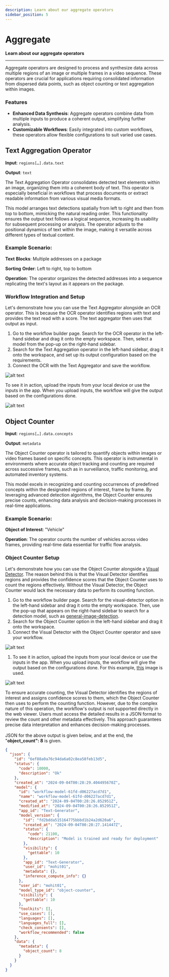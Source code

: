 ```yaml
---
description: Learn about our aggregate operators
sidebar_position: 5
---
```


# Aggregate

**Learn about our aggregate operators**
<hr />

Aggregate operators are designed to process and synthesize data across multiple regions of an image or multiple frames in a video sequence. These operators are crucial for applications requiring consolidated information from dispersed data points, such as object counting or text aggregation within images.


### **Features**



* **Enhanced Data Synthesis**: Aggregate operators combine data from multiple inputs to produce a coherent output, simplifying further analysis.
* **Customizable Workflows**: Easily integrated into custom workflows, these operators allow flexible configurations to suit varied use cases.


## Text Aggregation Operator
**Input**: `regions[…].data.text`

**Output**: `text`

The Text Aggregation Operator consolidates detected text elements within an image, organizing them into a coherent body of text. This operator is especially beneficial in workflows that process documents or extract readable information from various visual media formats.

This model arranges text detections spatially from left to right and then from top to bottom, mimicking the natural reading order. This functionality ensures the output text follows a logical sequence, increasing its usability for subsequent processing or analysis. The operator adjusts to the positional dynamics of text within the image, making it versatile across different types of textual content.


### **Example Scenario:**

**Text** **Blocks**: Multiple addresses on a package 

**Sorting** **Order**: Left to right, top to bottom 

**Operation**: The operator organizes the detected addresses into a sequence replicating the text's layout as it appears on the package.


### **Workflow Integration and Setup**

Let's demonstrate how you can use the Text Aggregator alongside an OCR operator. This is because the OCR operator identifies regions with text and provides the text read with a score. The text aggregator then uses that output as input.



1. Go to the workflow builder page. Search for the OCR operator in the left-hand sidebar and drag it onto the empty workspace. Then, select a model from the pop-up on the right-hand sidebar.
2. Search for the Text Aggregation operator in the left-hand sidebar, drag it onto the workspace, and set up its output configuration based on the requirements. 
1. Connect the OCR  with the Text Aggregator and save the workflow.

![alt text](<../../../static/img/agent-system-operators/TA 1.png>)


To see it in action, upload the inputs from your local device or use the inputs in the app. When you upload inputs, the workflow will give the output based on the configurations done. 


![alt text](<../../../static/img/agent-system-operators/TA 2.png>)


## Object Counter

**Input**: `regions[…].data.concepts`

**Output**: `metadata`

The Object Counter operator is tailored to quantify objects within images or video frames based on specific concepts. This operator is instrumental in environments where accurate object tracking and counting are required across successive frames, such as in surveillance, traffic monitoring, and automated inventory systems.

This model excels in recognizing and counting occurrences of predefined concepts within the designated regions of interest, frame by frame. By leveraging advanced detection algorithms, the Object Counter ensures precise counts, enhancing data analysis and decision-making processes in real-time applications.


### **Example Scenario:**

**Object of Interest**: "Vehicle" 

**Operation**: The operator counts the number of vehicles across video frames, providing real-time data essential for traffic flow analysis.


### **Object Counter Setup**

Let's demonstrate how you can use the Object Counter alongside a [Visual Detector](https://docs.clarifai.com/portal-guide/model/model-types/visual-detector). The reason behind this is that the Visual Detector identifies regions and provides the confidence scores that the Object Counter uses to count the regions effectively. Without the Visual Detector, the Object Counter would lack the necessary data to perform its counting function.



1. Go to the workflow builder page. Search for the visual-detector option in the left-hand sidebar and drag it onto the empty workspace. Then, use the pop-up that appears on the right-hand sidebar to search for a detection model, such as [general-image-detection](https://clarifai.com/clarifai/main/models/general-image-detection). 
2. Search for the Object Counter option in the left-hand sidebar and drag it onto the workspace. 
1. Connect the Visual Detector with the Object Counter operator and save your workflow.


![alt text](<../../../static/img/agent-system-operators/OC 1.png>)

1. To see it in action, upload the inputs from your local device or use the inputs in the app. When you upload inputs, the workflow will give the output based on the configurations done. For this example, [this](https://samples.clarifai.com/05/26/e0/d96cab4e0cb85c430f2ef763b3.jpg) image is used.


![alt text](<../../../static/img/agent-system-operators/OC 2.png>)

To ensure accurate counting, the Visual Detector identifies the regions of interest and assigns confidence scores to them, which the Object Counter then uses to perform the counting function. However, due to the complex nature of this operation, the workflow's output is not supported directly in the web viewer. Users must access the detailed results in a JSON format to review the count and other metadata effectively. This approach guarantees precise data interpretation and enhances decision-making processes. \
 \
JSON for the above output is given below, and at the end, the "**object_count": 8** is given.


```json
{
  "json": {
    "id": "6ef88a0a76c94da6a02c8ea58feb13d5",
    "status": {
      "code": 10000,
      "description": "Ok"
    },
    "created_at": "2024-09-04T00:28:29.404495670Z",
    "model": {
      "id": "workflow-model-61fd-d06227acd7d1",
      "name": "workflow-model-61fd-d06227acd7d1",
      "created_at": "2024-09-04T00:28:26.852951Z",
      "modified_at": "2024-09-04T00:28:26.852951Z",
      "app_id": "Text-Generator",
      "model_version": {
        "id": "fd2bdda515164775bbbd1b24a2d620a6",
        "created_at": "2024-09-04T00:28:27.141447Z",
        "status": {
          "code": 21100,
          "description": "Model is trained and ready for deployment"
        },
        "visibility": {
          "gettable": 10
        },
        "app_id": "Text-Generator",
        "user_id": "mohit01",
        "metadata": {},
        "inference_compute_info": {}
      },
      "user_id": "mohit01",
      "model_type_id": "object-counter",
      "visibility": {
        "gettable": 10
      },
      "toolkits": [],
      "use_cases": [],
      "languages": [],
      "languages_full": [],
      "check_consents": [],
      "workflow_recommended": false
    },
    "data": {
      "metadata": {
        "object_count": 8
      }
    }
  }
}
```
